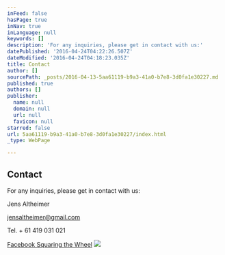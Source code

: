 ```yaml
---
inFeed: false
hasPage: true
inNav: true
inLanguage: null
keywords: []
description: 'For any inquiries, please get in contact with us:'
datePublished: '2016-04-24T04:22:26.507Z'
dateModified: '2016-04-24T04:18:23.035Z'
title: Contact
author: []
sourcePath: _posts/2016-04-13-5aa61119-b9a3-41a0-b7e8-3d0fa1e30227.md
published: true
authors: []
publisher:
  name: null
  domain: null
  url: null
  favicon: null
starred: false
url: 5aa61119-b9a3-41a0-b7e8-3d0fa1e30227/index.html
_type: WebPage

---
```

## Contact

For any inquiries, please get in contact with us:

Jens Altheimer

[jensaltheimer@gmail.com][0]

Tel. + 61 419 031 021

[Facebook Squaring the Wheel][1]
![](https://the-grid-user-content.s3-us-west-2.amazonaws.com/99812f84-60d4-4a92-adbb-46e5b58cb69b.jpg)

[0]: mailto:jensaltheimer@gmail.com
[1]: https://www.facebook.com/Squaring-the-Wheel-357865674307586/